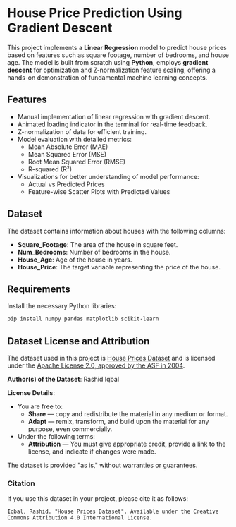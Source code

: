 # House Price Prediction Using Gradient Descent

This project implements a **Linear Regression** model to predict house prices based on features such as square footage, number of bedrooms, and house age. The model is built from scratch using **Python**, employs **gradient descent** for optimization and Z-normalization feature scaling, offering a hands-on demonstration of fundamental machine learning concepts.

## Features
- Manual implementation of linear regression with gradient descent.
- Animated loading indicator in the terminal for real-time feedback.
- Z-normalization of data for efficient training.
- Model evaluation with detailed metrics:
  - Mean Absolute Error (MAE)
  - Mean Squared Error (MSE)
  - Root Mean Squared Error (RMSE)
  - R-squared (R²)
- Visualizations for better understanding of model performance:
  - Actual vs Predicted Prices
  - Feature-wise Scatter Plots with Predicted Values

## Dataset
The dataset contains information about houses with the following columns:
- **Square_Footage**: The area of the house in square feet.
- **Num_Bedrooms**: Number of bedrooms in the house.
- **House_Age**: Age of the house in years.
- **House_Price**: The target variable representing the price of the house.

## Requirements
Install the necessary Python libraries:
```bash
pip install numpy pandas matplotlib scikit-learn
```

## Dataset License and Attribution

The dataset used in this project is [House Prices Dataset](https://huggingface.co/datasets/RashidIqbal/house_prices_data) and is licensed under the [Apache License 2.0, approved by the ASF in 2004](https://choosealicense.com/licenses/apache-2.0/).

**Author(s) of the Dataset**: Rashid Iqbal

**License Details**:
- You are free to:
  - **Share** — copy and redistribute the material in any medium or format.
  - **Adapt** — remix, transform, and build upon the material for any purpose, even commercially.
- Under the following terms:
  - **Attribution** — You must give appropriate credit, provide a link to the license, and indicate if changes were made.

The dataset is provided "as is," without warranties or guarantees.

### Citation
If you use this dataset in your project, please cite it as follows:
```plaintext
Iqbal, Rashid. "House Prices Dataset". Available under the Creative Commons Attribution 4.0 International License.


